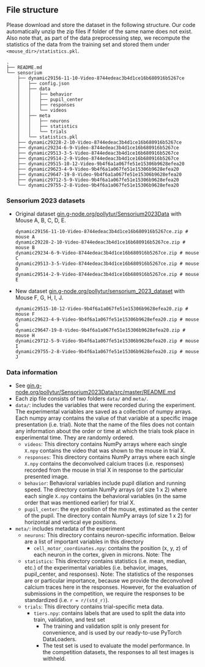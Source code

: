 ## File structure

Please download and store the dataset in the following structure. Our code automatically unzip the zip files if folder of the same name does not exist. Also note that, as part of the data preprocessing step, we recompute the statistics of the data from the training set and stored them under `<mouse_dir>/statistics.pkl`.
```
.
├── README.md
└── sensorium
    ├── dynamic29156-11-10-Video-8744edeac3b4d1ce16b680916b5267ce
    │   ├── config.json
    │   ├── data
    │   │   ├── behavior
    │   │   ├── pupil_center
    │   │   ├── responses
    │   │   └── videos
    │   ├── meta
    │   │   ├── neurons
    │   │   ├── statistics
    │   │   └── trials
    │   └── statistics.pkl
    ├── dynamic29228-2-10-Video-8744edeac3b4d1ce16b680916b5267ce
    ├── dynamic29234-6-9-Video-8744edeac3b4d1ce16b680916b5267ce
    ├── dynamic29513-3-5-Video-8744edeac3b4d1ce16b680916b5267ce
    ├── dynamic29514-2-9-Video-8744edeac3b4d1ce16b680916b5267ce
    ├── dynamic29515-10-12-Video-9b4f6a1a067fe51e15306b9628efea20
    ├── dynamic29623-4-9-Video-9b4f6a1a067fe51e15306b9628efea20
    ├── dynamic29647-19-8-Video-9b4f6a1a067fe51e15306b9628efea20
    ├── dynamic29712-5-9-Video-9b4f6a1a067fe51e15306b9628efea20
    └── dynamic29755-2-8-Video-9b4f6a1a067fe51e15306b9628efea20
```
### Sensorium 2023 datasets
- Original dataset [gin.g-node.org/pollytur/Sensorium2023Data](https://gin.g-node.org/pollytur/Sensorium2023Data) with Mouse A, B, C, D, E.
  ```
  dynamic29156-11-10-Video-8744edeac3b4d1ce16b680916b5267ce.zip # mouse A
  dynamic29228-2-10-Video-8744edeac3b4d1ce16b680916b5267ce.zip # mouse B
  dynamic29234-6-9-Video-8744edeac3b4d1ce16b680916b5267ce.zip # mouse C
  dynamic29513-3-5-Video-8744edeac3b4d1ce16b680916b5267ce.zip # mouse D
  dynamic29514-2-9-Video-8744edeac3b4d1ce16b680916b5267ce.zip # mouse E
  ```
- New dataset [gin.g-node.org/pollytur/sensorium_2023_dataset](https://gin.g-node.org/pollytur/sensorium_2023_dataset) with Mouse F, G, H, I, J.
  ```
  dynamic29515-10-12-Video-9b4f6a1a067fe51e15306b9628efea20.zip # mouse F
  dynamic29623-4-9-Video-9b4f6a1a067fe51e15306b9628efea20.zip # mouse G
  dynamic29647-19-8-Video-9b4f6a1a067fe51e15306b9628efea20.zip # mouse H
  dynamic29712-5-9-Video-9b4f6a1a067fe51e15306b9628efea20.zip # mouse I
  dynamic29755-2-8-Video-9b4f6a1a067fe51e15306b9628efea20.zip # mouse J
  ```


### Data information
- See [gin.g-node.org/pollytur/Sensorium2023Data/src/master/README.md](https://gin.g-node.org/pollytur/Sensorium2023Data/src/master/README.md)
- Each zip file consists of two folders `data/` and `meta/`.
- `data/`: includes the variables that were recorded during the experiment. The experimental variables are saved as a collection of numpy arrays. Each numpy array contains the value of that variable at a specific image presentation (i.e. trial). Note that the name of the files does not contain any information about the order or time at which the trials took place in experimental time. They are randomly ordered.
  - `videos`: This directory contains NumPy arrays where each single `X.npy` contains the video that was shown to the mouse in trial X.
  - `responses`: This directory contains NumPy arrays where each single `X.npy` contains the deconvolved calcium traces (i.e. responses) recorded from the mouse in trial X in response to the particular presented image.
  - `behavior`: Behavioral variables include pupil dilation and running speed. The directory contain NumPy arrays (of size 1 x 2) where each single `X.npy` contains the behavioral variables (in the same order that was mentioned earlier) for trial X.
  - `pupil_center`: the eye position of the mouse, estimated as the center of the pupil. The directory contain NumPy arrays (of size 1 x 2) for horizontal and vertical eye positions.
- `meta/`: includes metadata of the experiment
  - `neurons`: This directory contains neuron-specific information. Below are a list of important variables in this directory
    - `cell_motor_coordinates.npy`: contains the position (x, y, z) of each neuron in the cortex, given in microns. Note: The
  - `statistics`: This directory contains statistics (i.e. mean, median, etc.) of the experimental variables (i.e. behavior, images, pupil_center, and responses). 
    Note: The statistics of the responses are or particular importance, because we provide the deconvolved calcium traces here in the responses. 
    However, for the evaluation of submissions in the competition, we require the responses to be standardized (i.e. `r = r/(std_r)`).
  - `trials`: This directory contains trial-specific meta data.
    - `tiers.npy`: contains labels that are used to split the data into train, validation, and test set
      - The training and validation split is only present for convenience, and is used by our ready-to-use PyTorch DataLoaders.
      - The test set is used to evaluate the model performance. In the competition datasets, the responses to all test images is withheld.
